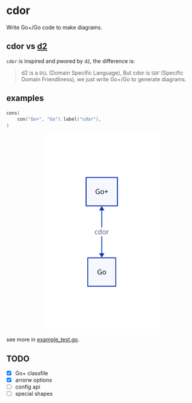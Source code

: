 # cdor

Write Go+/Go code to make diagrams.

## cdor vs [d2](https://d2lang.com)

`cdor` is inspired and pwored by `d2`, the difference is:

> d2 is a `DSL` (Domain Specific Language), But cdor is `SDF` (Specific Domain Friendliness), we just write Go+/Go to generate diagrams.

## examples


```c
cons(
	con("Go+", "Go").label("cdor"),
)
```

<center><img src='hello.svg' width='62%'/></center>

see more in [example_test.go](example_test.go).

## TODO

- [x] Go+ classfile
- [x] arrorw options
- [ ] config api
- [ ] special shapes
